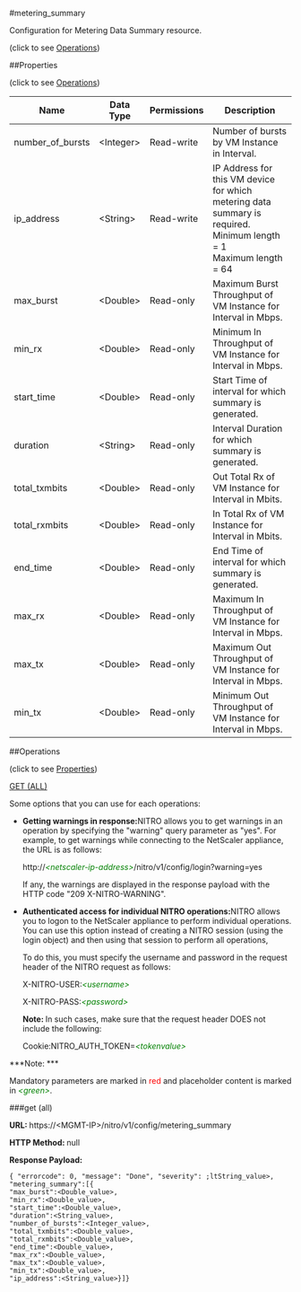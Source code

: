 #metering_summary



Configuration for Metering Data Summary resource.

<span>(click to see [Operations](#operations))</span>



##Properties 

<span>(click to see [Operations](#operations))</span>





<table><thead><tr><th>Name</th><th>Data Type</th><th>Permissions</th><th>Description</th></tr></thead><tbody><tr><td>number_of_bursts</td><td>&lt;Integer></td><td>Read-write</td><td>Number of bursts by VM Instance in Interval.</td></tr><tr><td>ip_address</td><td>&lt;String></td><td>Read-write</td><td>IP Address for this VM device for which metering data summary is required.<br>Minimum length = 1<br>Maximum length = 64</td></tr><tr><td>max_burst</td><td>&lt;Double></td><td>Read-only</td><td>Maximum Burst Throughput of VM Instance for Interval in Mbps.</td></tr><tr><td>min_rx</td><td>&lt;Double></td><td>Read-only</td><td>Minimum In Throughput of VM Instance for Interval in Mbps.</td></tr><tr><td>start_time</td><td>&lt;Double></td><td>Read-only</td><td>Start Time of interval for which summary is generated.</td></tr><tr><td>duration</td><td>&lt;String></td><td>Read-only</td><td>Interval Duration for which summary is generated.</td></tr><tr><td>total_txmbits</td><td>&lt;Double></td><td>Read-only</td><td>Out Total Rx of VM Instance for Interval in Mbits.</td></tr><tr><td>total_rxmbits</td><td>&lt;Double></td><td>Read-only</td><td>In Total Rx of VM Instance for Interval in Mbits.</td></tr><tr><td>end_time</td><td>&lt;Double></td><td>Read-only</td><td>End Time of interval for which summary is generated.</td></tr><tr><td>max_rx</td><td>&lt;Double></td><td>Read-only</td><td>Maximum In Throughput of VM Instance for Interval in Mbps.</td></tr><tr><td>max_tx</td><td>&lt;Double></td><td>Read-only</td><td>Maximum Out Throughput of VM Instance for Interval in Mbps.</td></tr><tr><td>min_tx</td><td>&lt;Double></td><td>Read-only</td><td>Minimum Out Throughput of VM Instance for Interval in Mbps.</td></tr></tbody></table>

##Operations 

<span>(click to see [Properties](#properties))</span>





[GET (ALL)](#get-all)





Some options that you can use for each operations:

<ul><li><p><b>Getting warnings in response:</b>NITRO allows you to get warnings in an operation by specifying the "warning" query parameter as "yes". For example, to get warnings while connecting to the NetScaler appliance, the URL is as follows:</p><p>http://<span style="color:green;font-style:italic;">&lt;netscaler-ip-address&gt;</span>/nitro/v1/config/login?warning=yes</p><p>If any, the warnings are displayed in the response payload with the HTTP code "209 X-NITRO-WARNING".</p></li><li><p><b>Authenticated access for individual NITRO operations:</b>NITRO allows you to logon to the NetScaler appliance to perform individual operations. You can use this option instead of creating a NITRO session (using the login object) and then using that session to perform all operations,</p><p>To do this, you must specify the username and password in the request header of the NITRO request as follows:</p><p>X-NITRO-USER:<span style="color:green;font-style:italic;">&lt;username&gt;</span></p><p>X-NITRO-PASS:<span style="color:green;font-style:italic;">&lt;password&gt;</span></p><p><b>Note: </b>In such cases, make sure that the request header DOES not include the following:</p><p>Cookie:NITRO_AUTH_TOKEN=<span style="color:green;font-style:italic;">&lt;tokenvalue&gt;</span></p></li></ul>







***Note: *** 

Mandatory parameters are marked in <span style="color:#FF0000;">red</span> and placeholder content is marked in <span style="color:green;font-style:italic">&lt;green&gt;</span>.



###get (all)







<b>URL: </b>https://&lt;MGMT-IP&gt;/nitro/v1/config/metering_summary

<b>HTTP Method: </b>null

<b>Response Payload: </b>
```
{ "errorcode": 0, "message": "Done", "severity": ;ltString_value>, "metering_summary":[{
"max_burst":<Double_value>,
"min_rx":<Double_value>,
"start_time":<Double_value>,
"duration":<String_value>,
"number_of_bursts":<Integer_value>,
"total_txmbits":<Double_value>,
"total_rxmbits":<Double_value>,
"end_time":<Double_value>,
"max_rx":<Double_value>,
"max_tx":<Double_value>,
"min_tx":<Double_value>,
"ip_address":<String_value>}]}
```







